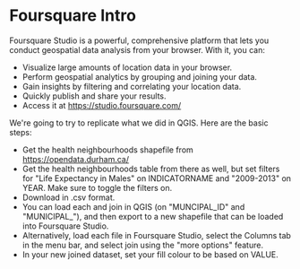# Foursquare Intro

Foursquare Studio is a powerful, comprehensive platform that lets you conduct geospatial data analysis from your browser. With it, you can:
- Visualize large amounts of location data in your browser.
- Perform geospatial analytics by grouping and joining your data.
- Gain insights by filtering and correlating your location data.
- Quickly publish and share your results.
- Access it at https://studio.foursquare.com/

We're going to try to replicate what we did in QGIS. Here are the basic steps:
- Get the health neighbourhoods shapefile from https://opendata.durham.ca/
- Get the health neighbourhoods table from there as well, but set filters for "Life Expectancy in Males" on INDICATORNAME and "2009-2013" on YEAR. Make sure to toggle the filters on.
- Download in .csv format.
- You can load each and join in QGIS (on "MUNCIPAL_ID" and "MUNICIPAL_"), and then export to a new shapefile that can be loaded into Foursquare Studio.
- Alternatively, load each file in Foursquare Studio, select the Columns tab in the menu bar, and select join using the "more options" feature.
- In your new joined dataset, set your fill colour to be based on VALUE.
